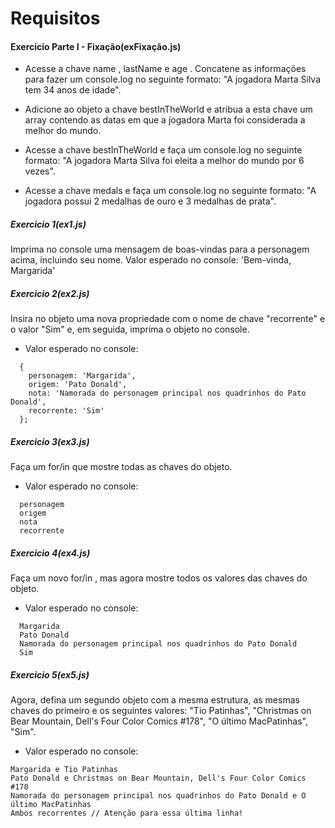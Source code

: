 # Requisitos

#### Exercicio Parte I - Fixação(exFixação.js)

* Acesse a chave name , lastName e age . 
  Concatene as informações para fazer um console.log no seguinte formato: 
  "A jogadora Marta Silva tem 34 anos de idade".

* Adicione ao objeto a chave bestInTheWorld e atribua a esta chave um array contendo as datas em que a jogadora Marta foi considerada a melhor do mundo.

* Acesse a chave bestInTheWorld e faça um console.log no seguinte formato: 
"A jogadora Marta Silva foi eleita a melhor do mundo por 6 vezes".

* Acesse a chave medals e faça um console.log no seguinte formato:
"A jogadora possui 2 medalhas de ouro e 3 medalhas de prata".

##### Exercicio 1(ex1.js)

Imprima no console uma mensagem de boas-vindas para a personagem acima, incluindo seu nome.
Valor esperado no console: 
'Bem-vinda, Margarida'

##### Exercicio 2(ex2.js)

Insira no objeto uma nova propriedade com o nome de chave "recorrente" e o valor "Sim" e, em seguida, imprima o objeto no console.
* Valor esperado no console:
```
  {
    personagem: 'Margarida',
    origem: 'Pato Donald',
    nota: 'Namorada do personagem principal nos quadrinhos do Pato Donald',
    recorrente: 'Sim'
  };
  ```
##### Exercicio 3(ex3.js)

Faça um for/in que mostre todas as chaves do objeto.
* Valor esperado no console:
```
  personagem
  origem
  nota
  recorrente
```

##### Exercicio 4(ex4.js)

Faça um novo for/in , mas agora mostre todos os valores das chaves do objeto.
* Valor esperado no console:
```
  Margarida
  Pato Donald
  Namorada do personagem principal nos quadrinhos do Pato Donald
  Sim
```

##### Exercicio 5(ex5.js)

Agora, defina um segundo objeto com a mesma estrutura, as mesmas chaves do primeiro e os seguintes valores:
"Tio Patinhas", "Christmas on Bear Mountain, Dell's Four Color Comics #178", "O último MacPatinhas", "Sim".
* Valor esperado no console:
```
Margarida e Tio Patinhas
Pato Donald e Christmas on Bear Mountain, Dell's Four Color Comics #178
Namorada do personagem principal nos quadrinhos do Pato Donald e O último MacPatinhas
Ambos recorrentes // Atenção para essa última linha!
```
